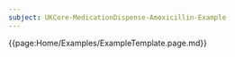 ```yaml
---
subject: UKCore-MedicationDispense-Amoxicillin-Example 
---
```

{{page:Home/Examples/ExampleTemplate.page.md}}
